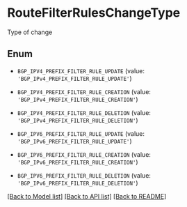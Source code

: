 # RouteFilterRulesChangeType

Type of change

## Enum

* `BGP_IPV4_PREFIX_FILTER_RULE_UPDATE` (value: `'BGP_IPv4_PREFIX_FILTER_RULE_UPDATE'`)

* `BGP_IPV4_PREFIX_FILTER_RULE_CREATION` (value: `'BGP_IPv4_PREFIX_FILTER_RULE_CREATION'`)

* `BGP_IPV4_PREFIX_FILTER_RULE_DELETION` (value: `'BGP_IPv4_PREFIX_FILTER_RULE_DELETION'`)

* `BGP_IPV6_PREFIX_FILTER_RULE_UPDATE` (value: `'BGP_IPv6_PREFIX_FILTER_RULE_UPDATE'`)

* `BGP_IPV6_PREFIX_FILTER_RULE_CREATION` (value: `'BGP_IPv6_PREFIX_FILTER_RULE_CREATION'`)

* `BGP_IPV6_PREFIX_FILTER_RULE_DELETION` (value: `'BGP_IPv6_PREFIX_FILTER_RULE_DELETION'`)

[[Back to Model list]](../README.md#documentation-for-models) [[Back to API list]](../README.md#documentation-for-api-endpoints) [[Back to README]](../README.md)


